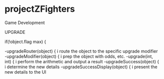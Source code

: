 # projectZFighters
Game Development

UPGRADE

if(!object.flag max) {

-upgradeRouter(object) {
  i route the object to the specific upgrade modifier
-upgradeModifier(object) {
  i prep the object with odds, etc.
-upgrade(int, int) {
  i perform the arithmetic and output a result
-upgradeSuccess(object) {
  i determine the new details
-upgradeSuccessDisplay(object) {
  i present the new details to the UI
